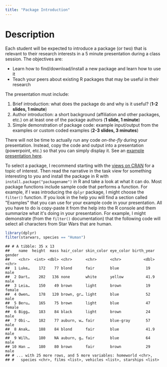 ```yaml
---
title: "Package Introduction"
---
```


# Description

Each student will be expected to introduce a package (or two) that is relevant to their research interests in a 5 minute presentation during a class session.  The objectives are:

* Learn how to find/download/install a new package and learn how to use it
* Teach your peers about existing R packages that may be useful in their research

The presentation must include:

1. Brief introduction: what does the package do and why is it useful? (**1-2 slides, 1 minute**)
2. Author introduction: a short background (affiliation and other packages, etc.) on at least one of the package authors (**1 slide, 1 minute**)
2. Simple demonstration of package code: example input/output from the examples or custom coded examples (**2-3 slides, 3 minutes**)

There will not be time to actually run any code *on-the-fly* during your presentation.  Instead, copy the code and output into a presentation (powerpoint, etc.) so that you can simply display it.  See an [example presentation here](assets/PackagePresentation.pptx).

To select a package, I recommend starting with the [views on CRAN](https://cran.r-project.org/web/views/) for a topic of interest.  Then read the narrative in the task view for something interesting to you and install the package in R with `install.package("packagename")` in R and take a look at what it can do.  Most package functions include sample code that performs a function.    For example, if I was introducing the `dplyr` package, I might choose the `filter()` function.  If you look in the help you will find a section called "Examples" that you can use for your example code in your presentation.  All you have to do is copy-paste it from the help into the R console and them summarize what it's doing in your presentation.  For example, I might demonstrate (from the `filter()` documentation) that the following code will select all characters from Star Wars that are human.


```r
library(dplyr)
filter(starwars, species == "Human")
```

```
## # A tibble: 35 x 13
##    name  height  mass hair_color skin_color eye_color birth_year gender
##    <chr>  <int> <dbl> <chr>      <chr>      <chr>          <dbl> <chr> 
##  1 Luke…    172    77 blond      fair       blue            19   male  
##  2 Dart…    202   136 none       white      yellow          41.9 male  
##  3 Leia…    150    49 brown      light      brown           19   female
##  4 Owen…    178   120 brown, gr… light      blue            52   male  
##  5 Beru…    165    75 brown      light      blue            47   female
##  6 Bigg…    183    84 black      light      brown           24   male  
##  7 Obi-…    182    77 auburn, w… fair       blue-gray       57   male  
##  8 Anak…    188    84 blond      fair       blue            41.9 male  
##  9 Wilh…    180    NA auburn, g… fair       blue            64   male  
## 10 Han …    180    80 brown      fair       brown           29   male  
## # ... with 25 more rows, and 5 more variables: homeworld <chr>,
## #   species <chr>, films <list>, vehicles <list>, starships <list>
```




